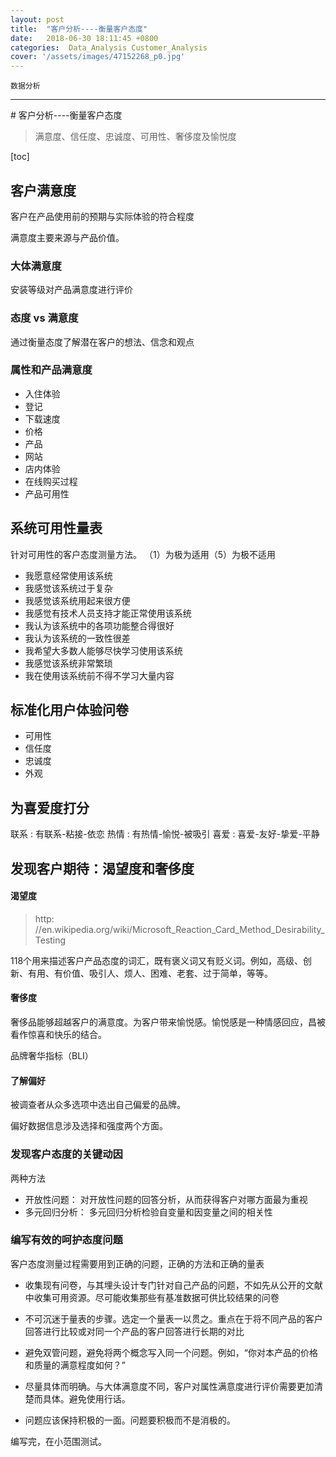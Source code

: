 ```yaml
---
layout: post
title:  "客户分析----衡量客户态度"
date:   2018-06-30 18:11:45 +0800
categories:  Data_Analysis Customer_Analysis
cover: '/assets/images/47152268_p0.jpg'
---
```


`数据分析`

---

﻿# 客户分析----衡量客户态度

> 满意度、信任度、忠诚度、可用性、奢侈度及愉悦度

[toc]

## 客户满意度

客户在产品使用前的预期与实际体验的符合程度

满意度主要来源与产品价值。

### 大体满意度

安装等级对产品满意度进行评价

### 态度 vs 满意度

通过衡量态度了解潜在客户的想法、信念和观点

### 属性和产品满意度

- 入住体验
- 登记
- 下载速度
- 价格
- 产品
- 网站
- 店内体验
- 在线购买过程
- 产品可用性

## 系统可用性量表

针对可用性的客户态度测量方法。
（1）为极为适用（5）为极不适用

- 我愿意经常使用该系统
- 我感觉该系统过于复杂
- 我感觉该系统用起来很方便
- 我感觉有技术人员支持才能正常使用该系统
- 我认为该系统中的各项功能整合得很好
- 我认为该系统的一致性很差
- 我希望大多数人能够尽快学习使用该系统
- 我感觉该系统非常繁琐
- 我在使用该系统前不得不学习大量内容

## 标准化用户体验问卷

- 可用性
- 信任度
- 忠诚度
- 外观

## 为喜爱度打分

联系
: 有联系-粘接-依恋
热情
: 有热情-愉悦-被吸引
喜爱
: 喜爱-友好-挚爱-平静

## 发现客户期待：渴望度和奢侈度

#### 渴望度
> http: //en.wikipedia.org/wiki/Microsoft_Reaction_Card_Method_Desirability_Testing

118个用来描述客户产品态度的词汇，既有褒义词又有贬义词。例如，高级、创新、有用、有价值、吸引人、烦人、困难、老套、过于简单，等等。

#### 奢侈度

奢侈品能够超越客户的满意度。为客户带来愉悦感。愉悦感是一种情感回应，昌被看作惊喜和快乐的结合。

品牌奢华指标（BLI）

#### 了解偏好

被调查者从众多选项中选出自己偏爱的品牌。

偏好数据信息涉及选择和强度两个方面。


### 发现客户态度的关键动因

两种方法

- 开放性问题： 对开放性问题的回答分析，从而获得客户对哪方面最为重视
- 多元回归分析： 多元回归分析检验自变量和因变量之间的相关性

### 编写有效的呵护态度问题

客户态度测量过程需要用到正确的问题，正确的方法和正确的量表

- 收集现有问卷，与其埋头设计专门针对自己产品的问题，不如先从公开的文献中收集可用资源。尽可能收集那些有基准数据可供比较结果的问卷
- 不可沉迷于量表的步骤。选定一个量表一以贯之。重点在于将不同产品的客户回答进行比较或对同一个产品的客户回答进行长期的对比

- 避免双管问题，避免将两个概念写入同一个问题。例如，“你对本产品的价格和质量的满意程度如何？”
- 尽量具体而明确。与大体满意度不同，客户对属性满意度进行评价需要更加清楚而具体。避免使用行话。
- 问题应该保持积极的一面。问题要积极而不是消极的。

编写完，在小范围测试。
